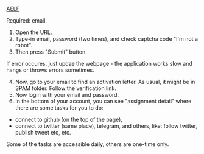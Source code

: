 [AELF](https://candy.aelf.io/account/register?invitationCode=0M0L9E5SbE2Q)

Required: email.

1. Open the URL. 
2. Type-in email, password (two times), and check captcha code "I'm not a robot". 
3. Then press "Submit" button. 

If error occures, just updae the webpage - the application works slow and hangs or throws errors sometimes. 

4. Now, go to your email to find an activation letter. As usual, it might be in SPAM folder. Follow the verification link. 
5. Now login with your email and password. 
6. In the bottom of your account, you can see "assignment detail" where there are some tasks for you to do: 
* connect to github (on the top of the page),
* connect to twitter (same place), telegram, and others, like: follow twitter, publish tweet etc, etc. 

Some of the tasks are accessible daily, others are one-time only.
